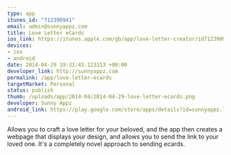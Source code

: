 ```yaml
--- 
type: app
itunes_id: "712390941"
email: admin@sunnyappz.com
title: Love Letter eCards
ios_link: https://itunes.apple.com/gb/app/love-letter-creator/id712390941
devices: 
- ios
- android
date: 2014-04-29 19:31:43.123313 +00:00
developer_link: http://sunnyappz.com
permalink: /app/love-letter-ecards
targetMarket: Personal
status: publish
thumb: /uploads/app/2014-04/2014-04-29-love-letter-ecards.png
developer: Sunny Appz
android_link: https://play.google.com/store/apps/details?id=sunnyappz.loveletterecards
---
```


Allows you to craft a love letter for your beloved, and the app then creates a webpage that displays your design, and allows you to send the link to your loved one. It's a completely novel approach to sending ecards.
